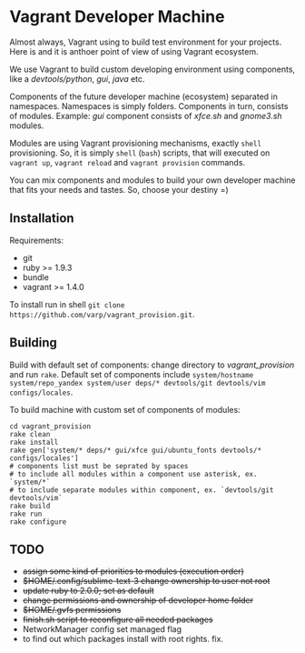 Vagrant Developer Machine
=========================

Almost always, Vagrant using to build test environment for your projects. Here is and it is anthoer point of view of using Vagrant ecosystem.

We use Vagrant to build custom developing environment using components, like a *devtools/python*, *gui*, *java* etc.

Components of the future developer machine (ecosystem) separated in namespaces. Namespaces is simply folders. Components in turn, consists of modules. Example: *gui* component consists of *xfce.sh* and *gnome3.sh* modules.

Modules are using Vagrant provisioning mechanisms, exactly `shell` provisioning. So, it is simply `shell` (`bash`) scripts, that will executed on `vagrant up`, `vagrant reload` and `vagrant provision` commands.

You can mix components and modules to build your own developer machine that fits your needs and tastes. So, choose your destiny =)

Installation
------------

Requirements:
  * git
  * ruby >= 1.9.3
  * bundle
  * vagrant >= 1.4.0

To install run in shell `git clone https://github.com/varp/vagrant_provision.git`.

Building
--------
Build with default set of components: change directory to *vagrant_provision* and run `rake`. Default set of components include `system/hostname system/repo_yandex system/user deps/* devtools/git devtools/vim configs/locales`.

To build machine with custom set of components of modules:
```
cd vagrant_provision
rake clean
rake install
rake gen['system/* deps/* gui/xfce gui/ubuntu_fonts devtools/* configs/locales'] 
# components list must be seprated by spaces
# to include all modules within a component use asterisk, ex. `system/*`
# to include separate modules within component, ex. `devtools/git devtools/vim`
rake build
rake run
rake configure
```

TODO
----
* ~~assign some kind of priorities to modules (execution order)~~
* ~~$HOME/.config/sublime-text-3 change ownership to user not root~~
* ~~update ruby to 2.0.0; set as default~~
* ~~change permissions and ownership of developer home folder~~
* ~~$HOME/.gvfs permissions~~
* ~~finish.sh script to reconfigure all needed packages~~
* NetworkManager config set managed flag
* to find out which packages install with root rights. fix.
